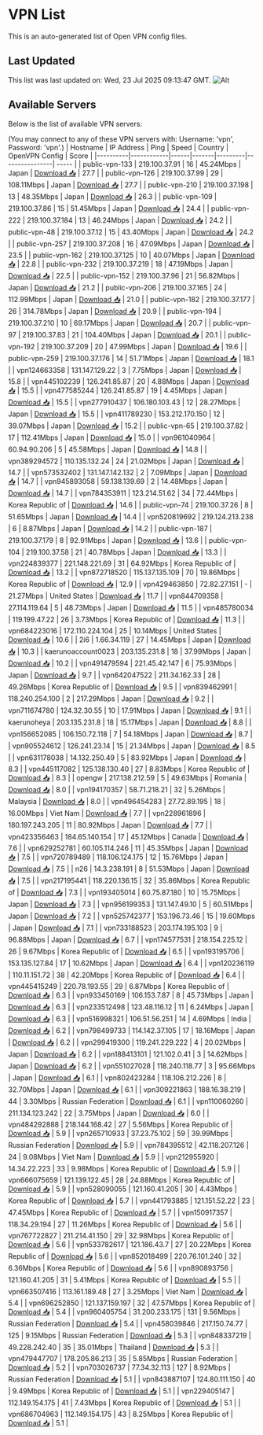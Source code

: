 # VPN List

This is an auto-generated list of Open VPN config files.

## Last Updated

This list was last updated on: Wed, 23 Jul 2025 09:13:47 GMT.
![Alt](https://repobeats.axiom.co/api/embed/186b98318ef1479477931607c1ad7d823f12451f.svg "Repobeats analytics image")

## Available Servers

Below is the list of available VPN servers:

(You may connect to any of these VPN servers with: Username: 'vpn', Password: 'vpn'.)
| Hostname | IP Address | Ping | Speed | Country | OpenVPN Config | Score |
|----------|------------|------|-------|---------|----------------| ----- |
| public-vpn-133 | 219.100.37.91 | 16 | 45.24Mbps | Japan | [Download 📥](./configs/server_0_JP.ovpn) | 27.7 |
| public-vpn-126 | 219.100.37.99 | 29 | 108.11Mbps | Japan | [Download 📥](./configs/server_1_JP.ovpn) | 27.7 |
| public-vpn-210 | 219.100.37.198 | 13 | 48.35Mbps | Japan | [Download 📥](./configs/server_2_JP.ovpn) | 26.3 |
| public-vpn-109 | 219.100.37.86 | 15 | 51.45Mbps | Japan | [Download 📥](./configs/server_3_JP.ovpn) | 24.4 |
| public-vpn-222 | 219.100.37.184 | 13 | 46.24Mbps | Japan | [Download 📥](./configs/server_4_JP.ovpn) | 24.2 |
| public-vpn-48 | 219.100.37.12 | 15 | 43.40Mbps | Japan | [Download 📥](./configs/server_5_JP.ovpn) | 24.2 |
| public-vpn-257 | 219.100.37.208 | 16 | 47.09Mbps | Japan | [Download 📥](./configs/server_6_JP.ovpn) | 23.5 |
| public-vpn-162 | 219.100.37.125 | 10 | 40.07Mbps | Japan | [Download 📥](./configs/server_7_JP.ovpn) | 22.8 |
| public-vpn-232 | 219.100.37.219 | 18 | 47.19Mbps | Japan | [Download 📥](./configs/server_8_JP.ovpn) | 22.5 |
| public-vpn-152 | 219.100.37.96 | 21 | 56.82Mbps | Japan | [Download 📥](./configs/server_9_JP.ovpn) | 21.2 |
| public-vpn-206 | 219.100.37.165 | 24 | 112.99Mbps | Japan | [Download 📥](./configs/server_10_JP.ovpn) | 21.0 |
| public-vpn-182 | 219.100.37.177 | 26 | 314.78Mbps | Japan | [Download 📥](./configs/server_11_JP.ovpn) | 20.9 |
| public-vpn-194 | 219.100.37.210 | 10 | 69.17Mbps | Japan | [Download 📥](./configs/server_12_JP.ovpn) | 20.7 |
| public-vpn-97 | 219.100.37.83 | 21 | 104.40Mbps | Japan | [Download 📥](./configs/server_13_JP.ovpn) | 20.1 |
| public-vpn-192 | 219.100.37.209 | 20 | 47.99Mbps | Japan | [Download 📥](./configs/server_14_JP.ovpn) | 19.6 |
| public-vpn-259 | 219.100.37.176 | 14 | 51.71Mbps | Japan | [Download 📥](./configs/server_15_JP.ovpn) | 18.1 |
| vpn124663358 | 131.147.129.22 | 3 | 7.75Mbps | Japan | [Download 📥](./configs/server_16_JP.ovpn) | 15.8 |
| vpn445102239 | 126.241.85.87 | 20 | 4.88Mbps | Japan | [Download 📥](./configs/server_17_JP.ovpn) | 15.5 |
| vpn477585244 | 126.241.85.87 | 19 | 4.45Mbps | Japan | [Download 📥](./configs/server_18_JP.ovpn) | 15.5 |
| vpn277910437 | 106.180.103.43 | 12 | 28.27Mbps | Japan | [Download 📥](./configs/server_19_JP.ovpn) | 15.5 |
| vpn411789230 | 153.212.170.150 | 12 | 39.07Mbps | Japan | [Download 📥](./configs/server_20_JP.ovpn) | 15.2 |
| public-vpn-65 | 219.100.37.82 | 17 | 112.41Mbps | Japan | [Download 📥](./configs/server_21_JP.ovpn) | 15.0 |
| vpn961040964 | 60.94.90.206 | 5 | 45.58Mbps | Japan | [Download 📥](./configs/server_22_JP.ovpn) | 14.8 |
| vpn389294572 | 110.135.132.24 | 24 | 21.02Mbps | Japan | [Download 📥](./configs/server_23_JP.ovpn) | 14.7 |
| vpn573532402 | 131.147.142.132 | 2 | 7.09Mbps | Japan | [Download 📥](./configs/server_24_JP.ovpn) | 14.7 |
| vpn945893058 | 59.138.139.69 | 2 | 14.48Mbps | Japan | [Download 📥](./configs/server_25_JP.ovpn) | 14.7 |
| vpn784353911 | 123.214.51.62 | 34 | 72.44Mbps | Korea Republic of | [Download 📥](./configs/server_26_KR.ovpn) | 14.6 |
| public-vpn-74 | 219.100.37.26 | 8 | 51.65Mbps | Japan | [Download 📥](./configs/server_27_JP.ovpn) | 14.4 |
| vpn520819692 | 219.124.213.238 | 6 | 8.87Mbps | Japan | [Download 📥](./configs/server_28_JP.ovpn) | 14.2 |
| public-vpn-187 | 219.100.37.179 | 8 | 92.91Mbps | Japan | [Download 📥](./configs/server_29_JP.ovpn) | 13.6 |
| public-vpn-104 | 219.100.37.58 | 21 | 40.78Mbps | Japan | [Download 📥](./configs/server_30_JP.ovpn) | 13.3 |
| vpn224839377 | 221.148.221.69 | 31 | 64.92Mbps | Korea Republic of | [Download 📥](./configs/server_31_KR.ovpn) | 13.2 |
| vpn872718520 | 115.137.135.109 | 70 | 19.86Mbps | Korea Republic of | [Download 📥](./configs/server_32_KR.ovpn) | 12.9 |
| vpn429463850 | 72.82.27.151 | - | 21.27Mbps | United States | [Download 📥](./configs/server_33_US.ovpn) | 11.7 |
| vpn844709358 | 27.114.119.64 | 5 | 48.73Mbps | Japan | [Download 📥](./configs/server_34_JP.ovpn) | 11.5 |
| vpn485780034 | 119.199.47.22 | 26 | 3.73Mbps | Korea Republic of | [Download 📥](./configs/server_35_KR.ovpn) | 11.3 |
| vpn684223016 | 172.110.224.104 | 25 | 10.14Mbps | United States | [Download 📥](./configs/server_36_US.ovpn) | 10.6 |
| 2i6 | 1.66.34.119 | 27 | 14.45Mbps | Japan | [Download 📥](./configs/server_37_JP.ovpn) | 10.3 |
| kaerunoaccount0023 | 203.135.231.8 | 18 | 37.99Mbps | Japan | [Download 📥](./configs/server_38_JP.ovpn) | 10.2 |
| vpn491479594 | 221.45.42.147 | 6 | 75.93Mbps | Japan | [Download 📥](./configs/server_39_JP.ovpn) | 9.7 |
| vpn642047522 | 211.34.162.33 | 28 | 49.26Mbps | Korea Republic of | [Download 📥](./configs/server_40_KR.ovpn) | 9.5 |
| vpn839462991 | 118.240.254.100 | 2 | 217.29Mbps | Japan | [Download 📥](./configs/server_41_JP.ovpn) | 9.2 |
| vpn711674780 | 124.32.30.55 | 10 | 17.91Mbps | Japan | [Download 📥](./configs/server_42_JP.ovpn) | 9.1 |
| kaerunoheya | 203.135.231.8 | 18 | 15.17Mbps | Japan | [Download 📥](./configs/server_43_JP.ovpn) | 8.8 |
| vpn156652085 | 106.150.72.118 | 7 | 54.18Mbps | Japan | [Download 📥](./configs/server_44_JP.ovpn) | 8.7 |
| vpn905524612 | 126.241.23.14 | 15 | 21.34Mbps | Japan | [Download 📥](./configs/server_45_JP.ovpn) | 8.5 |
| vpn631178038 | 14.132.250.49 | 5 | 83.92Mbps | Japan | [Download 📥](./configs/server_46_JP.ovpn) | 8.3 |
| vpn445117082 | 125.138.130.40 | 27 | 8.83Mbps | Korea Republic of | [Download 📥](./configs/server_47_KR.ovpn) | 8.3 |
| opengw | 217.138.212.59 | 5 | 49.63Mbps | Romania | [Download 📥](./configs/server_48_RO.ovpn) | 8.0 |
| vpn194170357 | 58.71.218.21 | 32 | 5.26Mbps | Malaysia | [Download 📥](./configs/server_49_MY.ovpn) | 8.0 |
| vpn496454283 | 27.72.89.195 | 18 | 16.00Mbps | Viet Nam | [Download 📥](./configs/server_50_VN.ovpn) | 7.7 |
| vpn228961896 | 180.197.243.205 | 11 | 80.92Mbps | Japan | [Download 📥](./configs/server_51_JP.ovpn) | 7.7 |
| vpn423356463 | 184.65.140.154 | 17 | 45.12Mbps | Canada | [Download 📥](./configs/server_52_CA.ovpn) | 7.6 |
| vpn629252781 | 60.105.114.246 | 11 | 45.35Mbps | Japan | [Download 📥](./configs/server_53_JP.ovpn) | 7.5 |
| vpn720789489 | 118.106.124.175 | 12 | 15.76Mbps | Japan | [Download 📥](./configs/server_54_JP.ovpn) | 7.5 |
| n26 | 14.3.238.191 | 8 | 51.53Mbps | Japan | [Download 📥](./configs/server_55_JP.ovpn) | 7.5 |
| vpn217195441 | 118.220.136.15 | 32 | 35.86Mbps | Korea Republic of | [Download 📥](./configs/server_56_KR.ovpn) | 7.3 |
| vpn193405014 | 60.75.87.180 | 10 | 15.75Mbps | Japan | [Download 📥](./configs/server_57_JP.ovpn) | 7.3 |
| vpn956199353 | 131.147.49.10 | 5 | 60.51Mbps | Japan | [Download 📥](./configs/server_58_JP.ovpn) | 7.2 |
| vpn525742377 | 153.196.73.46 | 15 | 19.60Mbps | Japan | [Download 📥](./configs/server_59_JP.ovpn) | 7.1 |
| vpn733188523 | 203.174.195.103 | 9 | 96.88Mbps | Japan | [Download 📥](./configs/server_60_JP.ovpn) | 6.7 |
| vpn174577531 | 218.154.225.12 | 26 | 9.67Mbps | Korea Republic of | [Download 📥](./configs/server_61_KR.ovpn) | 6.5 |
| vpn193195706 | 153.135.127.84 | 17 | 10.62Mbps | Japan | [Download 📥](./configs/server_62_JP.ovpn) | 6.4 |
| vpn120236119 | 110.11.151.72 | 38 | 42.20Mbps | Korea Republic of | [Download 📥](./configs/server_63_KR.ovpn) | 6.4 |
| vpn445415249 | 220.78.193.55 | 29 | 6.87Mbps | Korea Republic of | [Download 📥](./configs/server_64_KR.ovpn) | 6.3 |
| vpn933450169 | 106.153.7.87 | 8 | 45.73Mbps | Japan | [Download 📥](./configs/server_65_JP.ovpn) | 6.3 |
| vpn233512498 | 123.48.116.12 | 11 | 6.24Mbps | Japan | [Download 📥](./configs/server_66_JP.ovpn) | 6.3 |
| vpn516998321 | 106.51.56.251 | 14 | 4.69Mbps | India | [Download 📥](./configs/server_67_IN.ovpn) | 6.2 |
| vpn798499733 | 114.142.37.105 | 17 | 18.16Mbps | Japan | [Download 📥](./configs/server_68_JP.ovpn) | 6.2 |
| vpn299419300 | 119.241.229.222 | 4 | 20.02Mbps | Japan | [Download 📥](./configs/server_69_JP.ovpn) | 6.2 |
| vpn188413101 | 121.102.0.41 | 3 | 14.62Mbps | Japan | [Download 📥](./configs/server_70_JP.ovpn) | 6.2 |
| vpn551027028 | 118.240.118.77 | 3 | 95.66Mbps | Japan | [Download 📥](./configs/server_71_JP.ovpn) | 6.1 |
| vpn802423284 | 118.106.212.226 | 8 | 32.70Mbps | Japan | [Download 📥](./configs/server_72_JP.ovpn) | 6.1 |
| vpn309221863 | 188.16.38.219 | 44 | 3.30Mbps | Russian Federation | [Download 📥](./configs/server_73_RU.ovpn) | 6.1 |
| vpn110060260 | 211.134.123.242 | 22 | 3.75Mbps | Japan | [Download 📥](./configs/server_74_JP.ovpn) | 6.0 |
| vpn484292888 | 218.144.168.42 | 27 | 5.56Mbps | Korea Republic of | [Download 📥](./configs/server_75_KR.ovpn) | 5.9 |
| vpn265710933 | 37.23.75.102 | 59 | 39.99Mbps | Russian Federation | [Download 📥](./configs/server_76_RU.ovpn) | 5.9 |
| vpn784395512 | 42.118.207.126 | 24 | 9.08Mbps | Viet Nam | [Download 📥](./configs/server_77_VN.ovpn) | 5.9 |
| vpn212955920 | 14.34.22.223 | 33 | 9.98Mbps | Korea Republic of | [Download 📥](./configs/server_78_KR.ovpn) | 5.9 |
| vpn666075659 | 121.139.122.45 | 28 | 24.88Mbps | Korea Republic of | [Download 📥](./configs/server_79_KR.ovpn) | 5.9 |
| vpn528090055 | 121.160.41.205 | 30 | 4.43Mbps | Korea Republic of | [Download 📥](./configs/server_80_KR.ovpn) | 5.7 |
| vpn441793885 | 121.151.52.22 | 23 | 47.45Mbps | Korea Republic of | [Download 📥](./configs/server_81_KR.ovpn) | 5.7 |
| vpn150917357 | 118.34.29.194 | 27 | 11.26Mbps | Korea Republic of | [Download 📥](./configs/server_82_KR.ovpn) | 5.6 |
| vpn767722827 | 211.214.41.150 | 29 | 32.98Mbps | Korea Republic of | [Download 📥](./configs/server_83_KR.ovpn) | 5.6 |
| vpn533782617 | 121.186.43.7 | 27 | 20.22Mbps | Korea Republic of | [Download 📥](./configs/server_84_KR.ovpn) | 5.6 |
| vpn852018499 | 220.76.101.240 | 32 | 6.36Mbps | Korea Republic of | [Download 📥](./configs/server_85_KR.ovpn) | 5.6 |
| vpn890893756 | 121.160.41.205 | 31 | 5.41Mbps | Korea Republic of | [Download 📥](./configs/server_86_KR.ovpn) | 5.5 |
| vpn663507416 | 113.161.189.48 | 27 | 3.25Mbps | Viet Nam | [Download 📥](./configs/server_87_VN.ovpn) | 5.4 |
| vpn696252850 | 121.137.159.197 | 32 | 47.57Mbps | Korea Republic of | [Download 📥](./configs/server_88_KR.ovpn) | 5.4 |
| vpn960405754 | 31.200.233.175 | 131 | 9.56Mbps | Russian Federation | [Download 📥](./configs/server_89_RU.ovpn) | 5.4 |
| vpn458039846 | 217.150.74.77 | 125 | 9.15Mbps | Russian Federation | [Download 📥](./configs/server_90_RU.ovpn) | 5.3 |
| vpn848337219 | 49.228.242.40 | 35 | 35.01Mbps | Thailand | [Download 📥](./configs/server_91_TH.ovpn) | 5.3 |
| vpn479447707 | 178.205.86.213 | 35 | 5.85Mbps | Russian Federation | [Download 📥](./configs/server_92_RU.ovpn) | 5.2 |
| vpn703026737 | 77.34.32.113 | 127 | 8.92Mbps | Russian Federation | [Download 📥](./configs/server_93_RU.ovpn) | 5.1 |
| vpn843887107 | 124.80.111.150 | 40 | 9.49Mbps | Korea Republic of | [Download 📥](./configs/server_94_KR.ovpn) | 5.1 |
| vpn229405147 | 112.149.154.175 | 41 | 7.43Mbps | Korea Republic of | [Download 📥](./configs/server_95_KR.ovpn) | 5.1 |
| vpn686704963 | 112.149.154.175 | 43 | 8.25Mbps | Korea Republic of | [Download 📥](./configs/server_96_KR.ovpn) | 5.1 |
